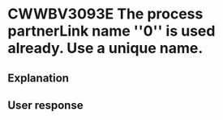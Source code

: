 # CWWBV3093E The process partnerLink name ''0'' is used already. Use a unique name.

## Explanation

## User response